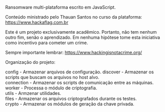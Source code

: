Ransomware multi-plataforma escrito em JavaScript.
  
Conteúdo ministrado pelo Thauan Santos no curso da plataforma:  https://www.hackaflag.com.br

Este é um projeto exclusivamente acadêmico. Portanto, não tem nenhum outro fim, senão o aprendizado.
Em nenhuma hipótese tome esta iniciativa como incentivo para cometer um crime.

Sempre importante lembrar: https://www.hackingisnotacrime.org/


Organização do projeto:

config - Armazenar arquivos de configuração.
discover - Armazenar os scripts que buscam os arquivos no host alvo.  
connection  - Armazenar os scripts de comunicação entre as máquinas.  
worker - Processa o módulo de criptografia.  
utils - Armzenar utilidades.  
files - Armazenar os arquivos criptografados durante os testes.  
crypto - Armazenar os módulos de geração da chave privada.  
